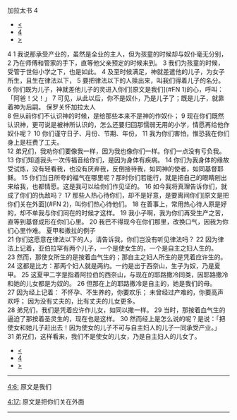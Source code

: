 ﻿





 加拉太书 4




* [<](bible/GAL03.md)
* [4](bible/GAL.md)
* [>](bible/GAL05.md)



 
4 
1 我说那承受产业的，虽然是全业的主人，但为孩童的时候却与奴仆毫无分别， 
2 乃在师傅和管家的手下，直等他父亲预定的时候来到。 
3 我们为孩童的时候，受管于世俗小学之下，也是如此。 
4 及至时候满足，神就差遣他的儿子，为女子所生，且生在律法以下， 
5 要把律法以下的人赎出来，叫我们得着儿子的名分。 
6 你们既为儿子，神就差他儿子的灵进入你们[原文是我们](#FN
1)的心，呼叫：「阿爸！父！」 
7 可见，从此以后，你不是奴仆，乃是儿子了；既是儿子，就靠着神为后嗣。 保罗关怀加拉太人  
8 但从前你们不认识神的时候，是给那些本来不是神的作奴仆； 
9 现在你们既然认识神，更可说是被神所认识的，怎么还要归回那懦弱无用的小学，情愿再给他作奴仆呢？ 
10 你们谨守日子、月份、节期、年份， 
11 我为你们害怕，惟恐我在你们身上是枉费了工夫。  
12 弟兄们，我劝你们要像我一样，因为我也像你们一样。你们一点没有亏负我。 
13 你们知道我头一次传福音给你们，是因为身体有疾病。 
14 你们为我身体的缘故受试炼，没有轻看我，也没有厌弃我，反倒接待我，如同神的使者，如同基督耶稣。 
15 你们当日所夸的福气在哪里呢？那时你们若能行，就是把自己的眼睛剜出来给我，也都情愿。这是我可以给你们作见证的。 
16 如今我将真理告诉你们，就成了你们的仇敌吗？ 
17 那些人热心待你们，却不是好意，是要离间你们[原文是把你们关在外面](#FN
2)，叫你们热心待他们。 
18 在善事上，常用热心待人原是好的，却不单我与你们同在的时候才这样。 
19 我小子啊，我为你们再受生产之苦，直等到基督成形在你们心里。 
20 我巴不得现今在你们那里，改换口气，因我为你们心里作难。 夏甲和撒拉的例子  
21 你们这愿意在律法以下的人，请告诉我，你们岂没有听见律法吗？ 
22 因为律法上记着，亚伯拉罕有两个儿子，一个是使女生的，一个是自主之妇人生的。 
23 然而，那使女所生的是按着血气生的；那自主之妇人所生的是凭着应许生的。 
24 这都是比方：那两个妇人就是两约。一约是出于西奈山，生子为奴，乃是夏甲。 
25 这夏甲二字是指着阿拉伯的西奈山，与现在的耶路撒冷同类，因耶路撒冷和她的儿女都是为奴的。 
26 但那在上的耶路撒冷是自主的，她是我们的母。 
27 因为经上记着： 不怀孕、不生养的，你要欢乐； 未曾经过产难的，你要高声欢呼； 因为没有丈夫的，比有丈夫的儿女更多。  
28 弟兄们，我们是凭着应许作儿女，如同以撒一样。 
29 当时，那按着血气生的逼迫了那按着圣灵生的，现在也是这样。 
30 然而经上是怎么说的呢？是说：「把使女和她儿子赶出去！因为使女的儿子不可与自主妇人的儿子一同承受产业。」 
31 弟兄们，这样看来，我们不是使女的儿女，乃是自主妇人的儿女了。 
* [<](bible/GAL03.md)
* [4](bible/GAL.md)
* [>](bible/GAL05.md)





---


[4:6:](#V6)
原文是我们


[4:17:](#V17)
原文是把你们关在外面




---









